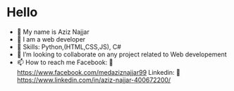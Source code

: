 # Hello
- 👋 My name is Aziz Najjar
- 👀 I am a web developer
- 🌱 Skills: Python,(HTML,CSS,JS), C#
- 💞️ I’m looking to collaborate on any project related to Web developement
- 📫 How to reach me 
Facebook: :seedling:  https://www.facebook.com/medaziznajjar99
Linkedin: :seedling:  https://www.linkedin.com/in/aziz-najjar-400672200/





<!---
Njoura7/Njoura7 is a ✨ special ✨ repository because its `README.md` (this file) appears on your GitHub profile.
You can click the Preview link to take a look at your changes.
--->

